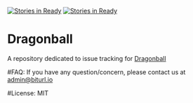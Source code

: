 [![Stories in Ready](https://badge.waffle.io/RumbleFrog/Dragonball.png?label=ready&title=Ready)](https://waffle.io/RumbleFrog/Dragonball) [![Stories in Ready](https://img.shields.io/badge/php-v7.0.11-brightgreen.svg)](https://dragonball.biturl.io)
# Dragonball
A repository dedicated to issue tracking for [Dragonball](https://dragonball.biturl.io "Dragonball")

#FAQ:
  If you have any question/concern, please contact us at admin@biturl.io
  
#License:
  MIT
